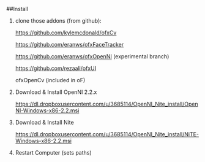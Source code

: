 ##Install

1. clone those addons (from github):

    https://github.com/kylemcdonald/ofxCv

    https://github.com/eranws/ofxFaceTracker

    https://github.com/eranws/ofxOpenNI (experimental branch)

    https://github.com/rezaali/ofxUI
 
    ofxOpenCv (included in oF)
    <!--
    irrelevant if cloning eranws/ofxFacetracker
    
    rename ofxFaceTracker Tracker.cc/h to 
    FTracker.cc/h (or whatever) - this solves Tracker issues with ofxCv's Tracker.cpp/h
    -->

2. Download & Install OpenNI 2.2.x

    https://dl.dropboxusercontent.com/u/3685114/OpenNI_Nite_install/OpenNI-Windows-x86-2.2.msi

3. Download & Install  Nite

    https://dl.dropboxusercontent.com/u/3685114/OpenNI_Nite_install/NiTE-Windows-x86-2.2.msi

4. Restart Computer (sets paths)
